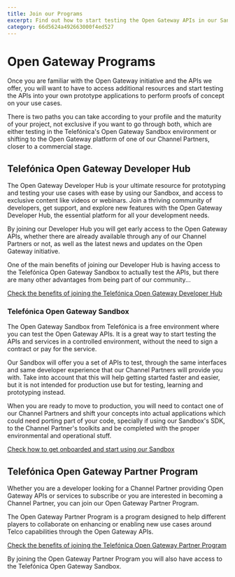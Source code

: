 ```yaml
---
title: Join our Programs
excerpt: Find out how to start testing the Open Gateway APIs in our Sandbox or go commercial with one of our Channel Partners
category: 66d5624a492663000f4ed527
---
```


# Open Gateway Programs 

Once you are familiar with the Open Gateway initiative and the APIs we offer, you will want to have to access additional resources and start testing the APIs into your own prototype applications to perform proofs of concept on your use cases.

There is two paths you can take according to your profile and the maturity of your project, not exclusive if you want to go through both, which are either testing in the Telefónica's Open Gateway Sandbox environment or shifting to the Open Gateway platform of one of our Channel Partners, closer to a commercial stage.

## Telefónica Open Gateway Developer Hub

The Open Gateway Developer Hub is your ultimate resource for prototyping and testing your use cases with ease by using our Sandbox, and access to exclusive content like videos or webinars. Join a thriving community of developers, get support, and explore new features with the Open Gateway Developer Hub, the essential platform for all your development needs.

By joining our Developer Hub you will get early access to the Open Gateway APIs, whether there are already available through any of our Channel Partners or not, as well as the latest news and updates on the Open Gateway initiative.

One of the main benefits of joining our Developer Hub is having access to the Telefónica Open Gateway Sandbox to actually test the APIs, but there are many other advantages from being part of our community...

<a href="https://opengateway.telefonica.com/en/developer-hub" target="_blank">Check the benefits of joining the Telefónica Open Gateway Developer Hub</a>

### Telefónica Open Gateway Sandbox

The Open Gateway Sandbox from Telefónica is a free environment where you can test the Open Gateway APIs. It is a great way to start testing the APIs and services in a controlled environment, without the need to sign a contract or pay for the service.

Our Sandbox will offer you a set of APIs to test, through the same interfaces and same developer experience that our Channel Partners will provide you with. Take into account that this will help getting started faster and easier, but it is not intended for production use but for testing, learning and prototyping instead.

When you are ready to move to production, you will need to contact one of our Channel Partners and shift your concepts into actual applications which could need porting part of your code, specially if using our Sandbox's SDK, to the Channel Partner's toolkits and be completed with the proper environmental and operational stuff.

[Check how to get onboarded and start using our Sandbox](/gettingstarted/sandbox/usethesandbox.md)

## Telefónica Open Gateway Partner Program

Whether you are a developer looking for a Channel Partner providing Open Gateway APIs or services to subscribe or you are interested in becoming a Channel Partner, you can join our Open Gateway Partner Program.

The Open Gateway Partner Program is a program designed to help different players to collaborate on enhancing or enabling new use cases around Telco capabilities through the Open Gateway APIs.

<a href="https://opengateway.telefonica.com/en/partner-program" target="_blank">Check the benefits of joining the Telefónica Open Gateway Partner Program</a>

By joining the Open Gateway Partner Program you will also have access to the Telefónica Open Gateway Sandbox.